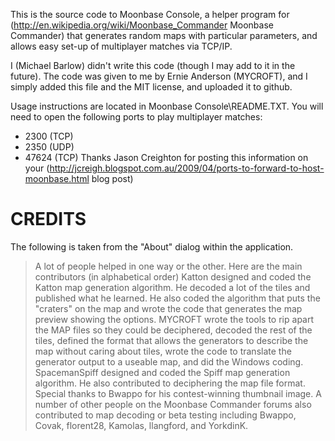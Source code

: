 This is the source code to Moonbase Console, a helper program for (http://en.wikipedia.org/wiki/Moonbase_Commander Moonbase Commander) that generates random maps with particular parameters, and allows easy set-up of multiplayer matches via TCP/IP.

I (Michael Barlow) didn't write this code (though I may add to it in the future). The code was given to me by Ernie Anderson (MYCROFT), and I simply added this file and the MIT license, and uploaded it to github.

Usage instructions are located in Moonbase Console\README.TXT. You will need to open the following ports to play multiplayer matches:
- 2300 (TCP)
- 2350 (UDP)
- 47624 (TCP)
Thanks Jason Creighton for posting this information on your (http://jcreigh.blogspot.com.au/2009/04/ports-to-forward-to-host-moonbase.html blog post)
# CREDITS

The following is taken from the "About" dialog within the application.

> A lot of people helped in one way or the other. Here are the main contributors (in alphabetical order)
> Katton designed and coded the Katton map generation algorithm. He decoded a lot of the tiles and published what he learned. He also coded the algorithm that puts the "craters" on the map and wrote the code that generates the map preview showing the options.
> MYCROFT wrote the tools to rip apart the MAP files so they could be deciphered, decoded the rest of the tiles, defined the format that allows the generators to describe the map without caring about tiles, wrote the code to translate the generator output to a useable map, and did the Windows coding.
> SpacemanSpiff designed and coded the Spiff map generation algorithm. He also contributed to deciphering the map file format.
> Special thanks to Bwappo for his contest-winning thumbnail image.
> A number of other people on the Moonbase Commander forums also contributed to map decoding or beta testing including Bwappo, Covak, florent28, Kamolas, llangford, and YorkdinK.
